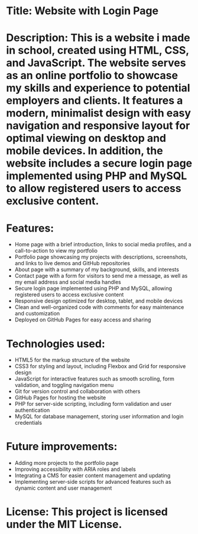 # Title: Website with Login Page

# Description: This is a website i made in school, created using HTML, CSS, and JavaScript. The website serves as an online portfolio to showcase my skills and experience to potential employers and clients. It features a modern, minimalist design with easy navigation and responsive layout for optimal viewing on desktop and mobile devices. In addition, the website includes a secure login page implemented using PHP and MySQL to allow registered users to access exclusive content.

# Features:

* Home page with a brief introduction, links to social media profiles, and a call-to-action to view my portfolio
* Portfolio page showcasing my projects with descriptions, screenshots, and links to live demos and GitHub repositories
* About page with a summary of my background, skills, and interests
* Contact page with a form for visitors to send me a message, as well as my email address and social media handles
* Secure login page implemented using PHP and MySQL, allowing registered users to access exclusive content
* Responsive design optimized for desktop, tablet, and mobile devices
* Clean and well-organized code with comments for easy maintenance and customization
* Deployed on GitHub Pages for easy access and sharing

# Technologies used:

* HTML5 for the markup structure of the website
* CSS3 for styling and layout, including Flexbox and Grid for responsive design
* JavaScript for interactive features such as smooth scrolling, form validation, and toggling navigation menu
* Git for version control and collaboration with others
* GitHub Pages for hosting the website
* PHP for server-side scripting, including form validation and user authentication
* MySQL for database management, storing user information and login credentials

# Future improvements:

* Adding more projects to the portfolio page
* Improving accessibility with ARIA roles and labels
* Integrating a CMS for easier content management and updating
* Implementing server-side scripts for advanced features such as dynamic content and user management

# License: This project is licensed under the MIT License.

